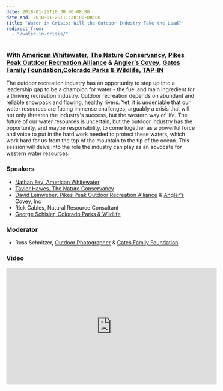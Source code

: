 ```yaml
---
date: 2018-01-26T10:30:00-08:00
date_end: 2018-01-26T11:30:00-08:00
title: "Water in Crisis: Will the Outdoor Industry Take the Lead?"
redirect_from:
  - "/water-in-crisis/"
---
```


### With [American Whitewater](https://www.americanwhitewater.org/), [The Nature Conservancy](https://www.nature.org/), [Pikes Peak Outdoor Recreation Alliance](http://ppora.org/) & [Angler’s Covey](http://www.anglerscovey.com/), [Gates Family Foundation](http://www.gatesfamilyfoundation.org/),[Colorado Parks & Wildlife](http://cpw.state.co.us/), [TAP-IN](http://tapinco.org/)

The outdoor recreation industry has an opportunity to step up into a leadership gap to be a champion for water - the fuel and main ingredient for a thriving recreation industry. Outdoor recreation depends on abundant and reliable snowpack and flowing, healthy rivers. Yet, it is undeniable that our water resources are facing immense challenges, arguably a crisis that will not only threaten the industry's success, but the western way of life. The future of our water resources is uncertain, but the outdoor industry has the opportunity, and maybe responsibility, to come together as a powerful force and voice to put in the hard work needed to protect these waters, which work hard for us from the top of the mountain to the tip of the ocean. This session will delve into the role the industry can play as an advocate for western water resources. 

### Speakers
- [Nathan Fey, American Whitewater](https://www.americanwhitewater.org/)
- [Taylor Hawes, The Nature Conservancy](https://www.nature.org/)
- [David Leinweber, Pikes Peak Outdoor Recreation Alliance](http://ppora.org/) & [Angler’s Covey, Inc](http://www.anglerscovey.com/)
- Rick Cables, Natural Resource Consultant
- [George Schisler, Colorado Parks & Wildlife](http://cpw.state.co.us/)

### Moderator
- Russ Schnitzer, [Outdoor Photographer](https://www.schnitzerphoto.com/) & [Gates Family Foundation](http://www.gatesfamilyfoundation.org/)

### Video
<iframe src="https://www.facebook.com/plugins/video.php?href=https%3A%2F%2Fwww.facebook.com%2FSomethingIndependent%2Fvideos%2F1587603454610350%2F&show_text=0&width=560" width="560" height="311" style="border:none;overflow:hidden" scrolling="no" frameborder="0" allowTransparency="true" allowFullScreen="true"></iframe>
